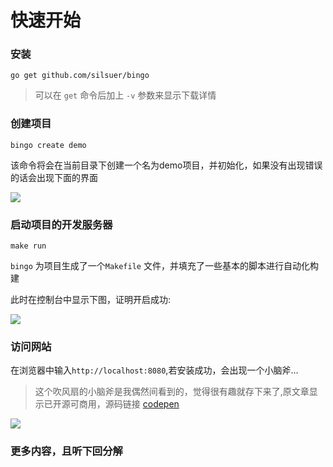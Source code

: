 # 快速开始

### 安装

```
go get github.com/silsuer/bingo
```


> 可以在 `get` 命令后加上 `-v` 参数来显示下载详情

### 创建项目

```
bingo create demo
```

  该命令将会在当前目录下创建一个名为demo项目，并初始化，如果没有出现错误的话会出现下面的界面

  ![](http://qiniu-cdn.zhiguanapp.com/24a006d2c7f2f52d9a345e4c2454cd7b)

### 启动项目的开发服务器

```
make run
```

`bingo` 为项目生成了一个`Makefile` 文件，并填充了一些基本的脚本进行自动化构建

此时在控制台中显示下图，证明开启成功:

![](http://qiniu-cdn.zhiguanapp.com/ca12fa181c4d494640a72055a7af4cf4)

### 访问网站

在浏览器中输入`http://localhost:8080`,若安装成功，会出现一个小脑斧...

> 这个吹风扇的小脑斧是我偶然间看到的，觉得很有趣就存下来了,原文章显示已开源可商用，源码链接 [codepen](https://codepen.io/Yakudoo/pen/YXxmYR)

![](http://qiniu-cdn.zhiguanapp.com/a076a9134a5294317c3889506c667345)

### 更多内容，且听下回分解